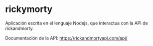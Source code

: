 # rickymorty

Aplicación escrita en el lenguaje Nodejs, que interactua con la API de rickandmorty.

Documentación de la API: 
https://rickandmortyapi.com/api/
